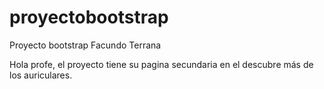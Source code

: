 # proyectobootstrap
Proyecto bootstrap Facundo Terrana

Hola profe, el proyecto tiene su pagina secundaria en el descubre más de los auriculares.
